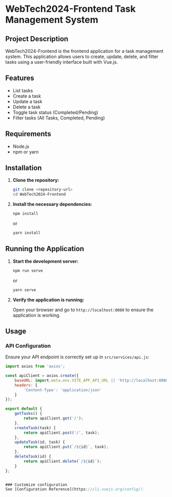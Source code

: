 # WebTech2024-Frontend Task Management System

## Project Description

WebTech2024-Frontend is the frontend application for a task management system. This application allows users to create, update, delete, and filter tasks using a user-friendly interface built with Vue.js.

## Features

- List tasks
- Create a task
- Update a task
- Delete a task
- Toggle task status (Completed/Pending)
- Filter tasks (All Tasks, Completed, Pending)

## Requirements

- Node.js
- npm or yarn

## Installation

1. **Clone the repository:**

    ```bash
    git clone <repository-url>
    cd WebTech2024-Frontend
    ```

2. **Install the necessary dependencies:**

    ```bash
    npm install
    ```

   or

    ```bash
    yarn install
    ```

## Running the Application

1. **Start the development server:**

    ```bash
    npm run serve
    ```

   or

    ```bash
    yarn serve
    ```

2. **Verify the application is running:**

   Open your browser and go to `http://localhost:8080` to ensure the application is working.

## Usage

### API Configuration

Ensure your API endpoint is correctly set up in `src/services/api.js`:

```javascript
import axios from 'axios';

const apiClient = axios.create({
    baseURL: import.meta.env.VITE_APP_API_URL || 'http://localhost:8080/api/tasks',
    headers: {
        'Content-Type': 'application/json'
    }
});

export default {
    getTasks() {
        return apiClient.get('/');
    },
    createTask(task) {
        return apiClient.post('/', task);
    },
    updateTask(id, task) {
        return apiClient.put(`/${id}`, task);
    },
    deleteTask(id) {
        return apiClient.delete(`/${id}`);
    }
};


### Customize configuration
See [Configuration Reference](https://cli.vuejs.org/config/).
